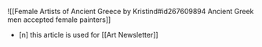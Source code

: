 ![[Female Artists of Ancient Greece by Kristind#id267609894 Ancient Greek men accepted female painters]]
- [n] this article is used for [[Art Newsletter]]
